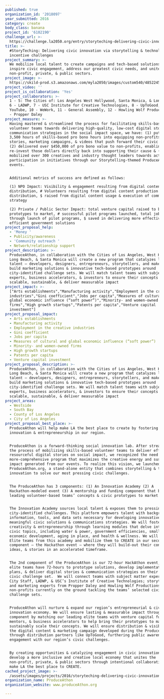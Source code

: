 ```yaml
---
published: true
organization_id: '2018097'
year_submitted: 2016
category: create
body_class: banana
project_id: '6102190'
challenge_url: >-
  https://challenge.la2050.org/entry/storyteching-delivering-civic-innovation-via-storytelling-technology-based-incentive-challenges
title: >-
  #StoryTeching: Delivering civic innovation via storytelling & technology based
  incentive challenges
project_summary: >-
  We mobilize local talent to create campaigns and tech-based solutions that
  inspire civic engagement, address our greatest civic needs, and unite the
  non-profit, private, & public sectors.
project_image: >-
  https://skild-prod.s3.amazonaws.com/myla2050/images/custom540/4852245265741-team91.png
project_video: ''
project_is_collaboration: 'Yes'
project_collaborators: >-
  1 - 5: The Cities of: Los Angeles West Hollywood, Santa Monica, & Long Beach,
  6 - LADWP, 7 - USC Institute for Creative Technologies, 8 - UpToGood, 9 -
  YouTube, 10 - WeWork, 11 - General Assembly, 12 - Howling Wolf Productions, 13
  - Propper Daley
project_measure: >-
  Having mastered & streamlined the process for facilitating skills-based
  volunteer teams towards delivering high-quality, low-cost digital stories and
  communication strategies in the social impact space, we have: (1) put over
  3,500 hours of skills-based pro bono hours into equipping non-profits with
  stories, marketing campaigns, & videos that push forward their civic missions
  (2) delivered over $450,000 of pro bono value to non-profits, enabling them to
  re-invest those dollars directly back into supporting their cause & (3)
  mobilized over 300 creatives and industry thought leaders towards active
  participation in initiatives through our Storytelling-themed ProduceAthon
  events. 


  Additional metrics of success are defined as follows:

  (1) NPO Impact: Visibility & engagement resulting from digital content
  distribution, # Volunteers resulting from digital content production &
  distribution, $ raised from digital content usage & execution of communication
  strategy

  (2) Private / Public Sector Impact: total venture capital raised to bring
  prototypes to market, # successful pilot programs launched, total jobs created
  through launch of pilot programs, $ saved in delivering more effective &
  efficient government solutions
project_proposal_help:
  - 'Money '
  - Publicity/awareness
  - 'Community outreach '
  - Network/relationship support
project_description: >-
  ProduceAthon, in collaboration with the Cities of Los Angeles, West Hollywood,
  Long Beach, & Santa Monica will create a new program that catalyzes local
  talent – developers, designers, entrepreneurs, storytellers, and makers – to
  build marketing solutions & innovative tech-based prototypes around
  city-identified challenge sets. We will match talent teams with subject matter
  experts, business accelerators, & investors to ensure their concepts are
  scalable, sustainable, & deliver measurable impact
project_impact: >-
  ["Arts establishments","Manufacturing activity","Employment in the creative
  industries","Gini coefficient","Jobs per capita","Measures of cultural and
  global economic influence (“soft power”)","Minority- and women-owned
  firms","High growth startups","Patents per capita","Venture capital
  investment"]
project_proposal_impact:
  - Arts establishments
  - Manufacturing activity
  - Employment in the creative industries
  - Gini coefficient
  - Jobs per capita
  - Measures of cultural and global economic influence (“soft power”)
  - Minority- and women-owned firms
  - High growth startups
  - Patents per capita
  - Venture capital investment
project_proposal_description: >-
  ProduceAthon, in collaboration with the Cities of Los Angeles, West Hollywood,
  Long Beach, & Santa Monica will create a new program that catalyzes local
  talent – developers, designers, entrepreneurs, storytellers, and makers – to
  build marketing solutions & innovative tech-based prototypes around
  city-identified challenge sets. We will match talent teams with subject matter
  experts, business accelerators, & investors to ensure their concepts are
  scalable, sustainable, & deliver measurable impact
project_areas:
  - Westside
  - South Bay
  - County of Los Angeles
  - City of Los Angeles
project_proposal_best_place: >-
  ProduceAthon will help make LA the best place to create by fostering civic
  innovation & entrepreneurship in our region. 


  ProduceAthon is a forward-thinking social innovation lab. After streamlining
  the process of mobilizing skills-based volunteer teams to deliver effective &
  resourceful digital stories on social impact, we recognized the need for a
  more-comprehensive program that maximizes the creative energy and sustains the
  impact generated from our events. To realize this vision, we launched
  ProduceAthon.org, a stand-alone entity that combines storytelling & technology
  innovation to solve our most pressing civic challenges. 


  The ProduceAthon has 3 components: (1) An Innovation Academy (2) A
  Hackathon-modeled event (3) A mentorship and funding component that brings our
  leading volunteer-based teams’ concepts & civic prototypes to market. 


  The Innovation Academy sources local talent & exposes them to pressing
  city-identified challenges. This platform empowers talent with background
  information, tools, and data sets necessary for developing innovative and
  meaningful civic solutions & communications strategies. We will foster
  creativity & entrepreneurship through learning modules that delve into various
  civic topics, including water & power, government efficiencies, small business
  economic development, aging in place, and health & wellness. We will assemble
  Elite teams from this academy and mobilize them to CREATE in our second
  component – the Hackathon event – where they will build-out their concepts,
  ideas, & stories in an accelerated timeframe. 


  The 2nd component of the ProduceAthon is our 72-hour HackAthon event, where
  elite teams have 72-hours to prototype solutions, develop implementation
  plans, & deliver digital stories & communication strategies on their selected
  civic challenge set.  We will connect teams with subject matter experts from
  City Staff, LADWP, & USC’s Institute of Creative Technologies; storytelling
  and marketing experts from Propper Daley and Howling Wolf Productions; &
  non-profits currently on the ground tackling the teams’ selected civic
  challenge sets. 


  ProduceAthon will nurture & expand our region’s entrepreneurial & civic
  innovation economy. We will ensure lasting & measurable impact through our 3rd
  component by matching our leading elite teams with venture capital funders,
  mentors, & business accelerators to help bring their prototypes to market &
  sustainably scale their concepts. We will ensure distribution & visibility of
  the digital content & marketing campaign developed during the ProduceAthon
  through distribution partners like UpToGood, furthering public awareness of &
  engagement with our region’s civic challenges. 


  By creating opportunities & catalyzing engagement in civic innovation, we will
  develop a more inclusive and creative local economy that unites the
  non-profit, private, & public sectors through intentional collaboration & help
  make LA the best place to CREATE.
cached_project_image: >-
  /assets/images/projects/2016/storyteching-delivering-civic-innovation-via-storytelling-technology-based-incentive-challenges/skild-prod.s3.amazonaws.com/myla2050/images/custom540/4852245265741-team91.png
organization_name: ProduceAthon
organization_website: www.produceAthon.org

---
```

